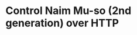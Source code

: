 <!-- v3.1 - Copyright © 2025 Stouthart. All rights reserved. -->

# Control Naim Mu-so (2nd generation) over HTTP

